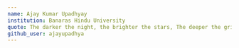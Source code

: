 ```yaml
---
name: Ajay Kumar Upadhyay
institution: Banaras Hindu University
quote: The darker the night, the brighter the stars, The deeper the grief, the closer is God!
github_user: ajayupadhya
---
```

